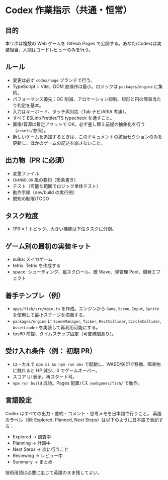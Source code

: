 # Codex 作業指示（共通・恒常）

## 目的

本リポは複数の Web ゲームを GitHub Pages で公開する。あなた(Codex)は実装担当、人間はコードレビューのみを行う。

## ルール

- 変更は必ず `codex/hoge` ブランチで行う。
- TypeScript + Vite。DOM 直操作は最小。ロジックは `packages/engine` に集約。
- パフォーマンス優先：GC 削減、アロケーション抑制、矩形と円の簡易当たり判定を基本。
- 入力はキーボード、タッチ両対応（Tab ナビ/ARIA 考慮）。
- すべて ESLint/Prettier/TS typecheck を通すこと。
- 画像/音源は暫定アセットで OK。必ず差し替え前提の抽象化を行う（`assets/`参照）。
- 新しいゲームを追加するときは、このドキュメントの該当セクションのみを更新し、ほかのゲームの記述を崩さないこと。

## 出力物（PR に必須）

- 変更ファイル
- `CHANGELOG` 風の要約（箇条書き）
- テスト（可能な範囲でロジック単体テスト）
- 動作手順（dev/build の実行例）
- 既知の制限/TODO

## タスク粒度

- 1PR = 1 トピック。大きい機能は下位タスクに分割。

## ゲーム別の最初の実装キット

- suika: スイカゲーム
- tetris: Tetris を作成する
- space: シューティング、縦スクロール、敵 Wave、弾管理 Pool、爆発エフェクト

## 着手テンプレ（例）

- `apps/fish/src/main.ts` を作成。エンジンから `Game`, `Scene`, `Input`, `Sprite` を使用して最小ステージを描画する。
- `packages/engine` に `SceneManager`, `Ticker`, `RectCollider`, `CircleCollider`, `AssetLoader` を実装して再利用可能にする。
- fps60 前提、タイムステップ固定（可変補間あり）。

## 受け入れ条件（例： 初期 PR）

- ローカルで `npm ci && npm run dev` で起動し、WASD/矢印で移動、障害物に触れると HP 減少、0 でゲームオーバー。
- スコア UI 表示。再スタート可。
- `npm run build` 成功。Pages 配置パス `/webgames/fish/` で動作。

## 言語設定

Codex はすべての出力・要約・コメント・思考メモを日本語で行うこと。
英語のラベル（例: Explored, Planned, Next Steps）は以下のように日本語で表記する：

- Explored → 調査中
- Planning → 計画中
- Next Steps → 次に行うこと
- Reviewing → レビュー中
- Summary → まとめ

技術用語は必要に応じて英語のまま残してよい。
